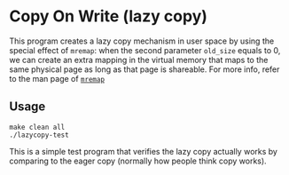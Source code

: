 # Copy On Write (lazy copy)

This program creates a lazy copy mechanism in user space by using the special
effect of `mremap`: when the second parameter `old_size` equals to 0, we can
create an extra mapping in the virtual memory that maps to the same physical
page as long as that page is shareable. For more info, refer to the man page of
[`mremap`](http://man7.org/linux/man-pages/man2/mremap.2.html)

## Usage

```
make clean all
./lazycopy-test
```

This is a simple test program that verifies the lazy copy actually works by
comparing to the eager copy (normally how people think copy works).
